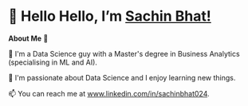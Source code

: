 # 👋 Hello Hello, I’m [Sachin Bhat!](www.linkedin.com/in/sachinbhat024)

**About Me** 🚀
 
 🌱 I'm a Data Science guy with a Master's degree in Business Analytics (specialising in ML and AI).
 
 👀 I'm passionate about Data Science and I enjoy learning new things.
 
 📫 You can reach me at www.linkedin.com/in/sachinbhat024.

<!---
sachinbhat024/sachinbhat024 is a ✨ special ✨ repository because its `README.md` (this file) appears on your GitHub profile.
You can click the Preview link to take a look at your changes.
--->
